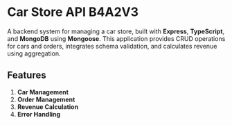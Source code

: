 # Car Store API B4A2V3

A backend system for managing a car store, built with **Express**, **TypeScript**, and **MongoDB** using **Mongoose**. This application provides CRUD operations for cars and orders, integrates schema validation, and calculates revenue using aggregation.

## Features
1. **Car Management**
2. **Order Management**
3. **Revenue Calculation**
4. **Error Handling**